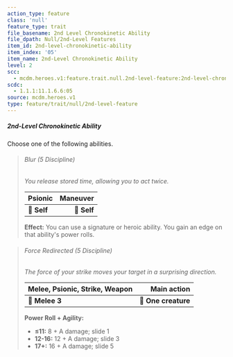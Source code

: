 ```yaml
---
action_type: feature
class: 'null'
feature_type: trait
file_basename: 2nd Level Chronokinetic Ability
file_dpath: Null/2nd-Level Features
item_id: 2nd-level-chronokinetic-ability
item_index: '05'
item_name: 2nd-Level Chronokinetic Ability
level: 2
scc:
  - mcdm.heroes.v1:feature.trait.null.2nd-level-feature:2nd-level-chronokinetic-ability
scdc:
  - 1.1.1:11.1.6.6:05
source: mcdm.heroes.v1
type: feature/trait/null/2nd-level-feature
---
```


##### 2nd-Level Chronokinetic Ability

Choose one of the following abilities.

<!-- -->
> ###### Blur (5 Discipline)
>
> *You release stored time, allowing you to act twice.*
>
> | **Psionic** | **Maneuver** |
> | ----------- | -----------: |
> | **📏 Self** |  **🎯 Self** |
>
> **Effect:** You can use a signature or heroic ability. You gain an edge on that ability's power rolls.

<!-- -->
> ###### Force Redirected (5 Discipline)
>
> *The force of your strike moves your target in a surprising direction.*
>
> | **Melee, Psionic, Strike, Weapon** |     **Main action** |
> | ---------------------------------- | ------------------: |
> | **📏 Melee 3**                     | **🎯 One creature** |
>
> **Power Roll + Agility:**
>
> - **≤11:** 8 + A damage; slide 1
> - **12-16:** 12 + A damage; slide 3
> - **17+:** 16 + A damage; slide 5
